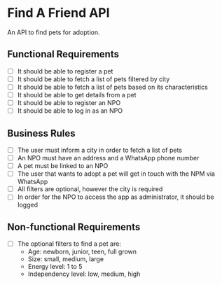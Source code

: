 # Find A Friend API

An API to find pets for adoption.

## Functional Requirements

- [ ] It should be able to register a pet
- [ ] It should be able to fetch a list of pets filtered by city
- [ ] It should be able to fetch a list of pets based on its characteristics
- [ ] It should be able to get details from a pet
- [ ] It should be able to register an NPO
- [ ] It should be able to log in as an NPO

## Business Rules

- [ ] The user must inform a city in order to fetch a list of pets
- [ ] An NPO must have an address and a WhatsApp phone number
- [ ] A pet must be linked to an NPO
- [ ] The user that wants to adopt a pet will get in touch with the NPM via WhatsApp
- [ ] All filters are optional, however the city is required
- [ ] In order for the NPO to access the app as administrator, it should be logged

## Non-functional Requirements

- [ ] The optional filters to find a pet are:
  - Age: newborn, junior, teen, full grown
  - Size: small, medium, large
  - Energy level: 1 to 5
  - Independency level: low, medium, high
